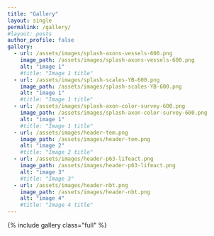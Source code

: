 ```yaml
---
title: "Gallery"
layout: single
permalink: /gallery/
#layout: posts
author_profile: false
gallery:
  - url: /assets/images/splash-axons-vessels-600.png
    image_path: /assets/images/splash-axons-vessels-600.png
    alt: "image 1"
    #title: "Image 1 title"
  - url: /assets/images/splash-scales-YB-600.png 
    image_path: /assets/images/splash-scales-YB-600.png 
    alt: "image 1"
    #title: "Image 1 title"
  - url: /assets/images/splash-axon-color-survey-600.png
    image_path: /assets/images/splash-axon-color-survey-600.png
    alt: "image 1"
    #title: "Image 1 title"
  - url: /assets/images/header-tem.png
    image_path: /assets/images/header-tem.png
    alt: "image 2"
    #title: "Image 2 title"
  - url: /assets/images/header-p63-lifeact.png
    image_path: /assets/images/header-p63-lifeact.png
    alt: "image 3"
    #title: "Image 3"
  - url: /assets/images/header-nbt.png
    image_path: /assets/images/header-nbt.png
    alt: "image 4"
    #title: "Image 4 title"
---
```


{% include gallery class="full" %}

